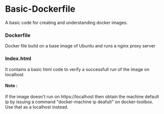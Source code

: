 # Basic-Dockerfile
A basic code for creating and understanding docker images.
<h3>Dockerfile</h3>
<p>Docker file build on a base image of Ubuntu and runs a nginx proxy server</p>
<h3>Index.html</h3>
<p>It contains a basic html code to verify a successfull run of the image on localhost</p>

<h4>Note :</h4> If the image doesn't run on https://localhost then obtain the machine default ip by issuing a command "docker-machine ip deafult"
on docker-toolbox. Use that as a localhost instead.
